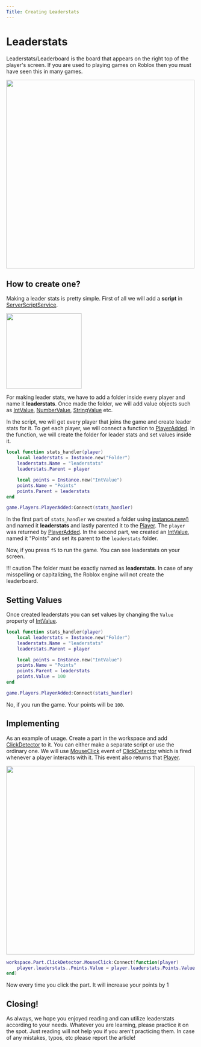 ```yaml
---
Title: Creating Leaderstats
---
```


# Leaderstats
Leaderstats/Leaderboard is the board that appears on the right top of the player's screen. If you are used to playing games on Roblox then you must have seen this in many games.

<img src=https://imgur.com/udxkoEq.png width="500" height="500"/>

## How to create one?
Making a leader stats is pretty simple. First of all we will add a **script** in [ServerScriptService](https://developer.roblox.com/en-us/api-reference/class/ServerScriptService).

<img src=https://imgur.com/KGl7ypA.png width="200" height="200"/>

For making leader stats, we have to add a folder inside every player and name it **leaderstats**. Once made the folder, we will add value objects such as [IntValue](https://developer.roblox.com/en-us/api-reference/class/IntValue), [NumberValue](https://developer.roblox.com/en-us/api-reference/class/NumberValue), [StringValue](https://developer.roblox.com/en-us/api-reference/class/StringValue) etc.

In the script, we will get every player that joins the game and create leader stats for it. To get each player, we will connect a function to [PlayerAdded](https://developer.roblox.com/en-us/api-reference/event/Players/PlayerAdded). In the function, we will create the folder for leader stats and set values inside it.

```lua
local function stats_handler(player)
    local leaderstats = Instance.new("Folder")
    leaderstats.Name = "leaderstats"
    leaderstats.Parent = player

    local points = Instance.new("IntValue")
    points.Name = "Points"
    points.Parent = leaderstats
end

game.Players.PlayerAdded:Connect(stats_handler)
```

In the first part of `stats_handler` we created a folder using [instance.new()](https://developer.roblox.com/en-us/api-reference/class/Instance) and named it **leaderstats** and lastly parented it to the [Player](https://developer.roblox.com/en-us/api-reference/class/Player). The `player` was returned by [PlayerAdded](https://developer.roblox.com/en-us/api-reference/event/Players/PlayerAdded).
In the second part, we created an [IntValue](https://developer.roblox.com/en-us/api-reference/class/IntValue), named it "Points" and set its parent to the `leaderstats` folder.

Now, if you press `f5` to run the game. You can see leaderstats on your screen.

!!! caution
    The folder must be exactly named as **leaderstats**. In case of any misspelling or capitalizing, the Roblox engine will not create the leaderboard.

## Setting Values
Once created leaderstats you can set values by changing the `Value` property of [IntValue](https://developer.roblox.com/en-us/api-reference/class/IntValue). 

```lua
local function stats_handler(player)
    local leaderstats = Instance.new("Folder")
    leaderstats.Name = "leaderstats"
    leaderstats.Parent = player

    local points = Instance.new("IntValue")
    points.Name = "Points"
    points.Parent = leaderstats
    points.Value = 100
end

game.Players.PlayerAdded:Connect(stats_handler)
```

No, if you run the game. Your points will be `100`.

## Implementing
As an example of usage. Create a part in the workspace and add [ClickDetector](https://developer.roblox.com/en-us/api-reference/class/ClickDetector) to it. You can either make a separate script or use the ordinary one.
We will use [MouseClick](https://developer.roblox.com/en-us/api-reference/event/ClickDetector/MouseClick) event of [ClickDetector](https://developer.roblox.com/en-us/api-reference/class/ClickDetector) which is fired whenever a player interacts with it. This event also returns that [Player](https://developer.roblox.com/en-us/api-reference/class/Player).

<img src=https://imgur.com/z49aMXF.png width="500" height="500"/>

```lua
workspace.Part.ClickDetector.MouseClick:Connect(function(player)
    player.leaderstats..Points.Value = player.leaderstats.Points.Value + 1
end)
```
Now every time you click the part. It will increase your points by 1

## Closing!
As always, we hope you enjoyed reading and can utilize leaderstats according to your needs. Whatever you are learning, please practice it on the spot. Just reading will not help you if you aren't practicing them.
In case of any mistakes, typos, etc please report the article!
